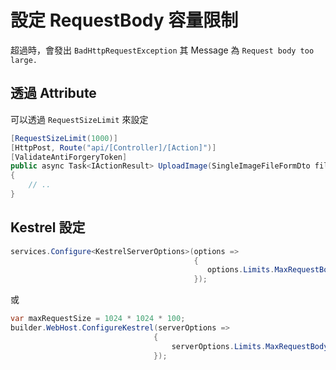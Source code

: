 # 設定 RequestBody 容量限制

超過時，會發出 `BadHttpRequestException`
其 Message 為 `Request body too large.`

## 透過 Attribute

可以透過 `RequestSizeLimit` 來設定

```csharp
[RequestSizeLimit(1000)]
[HttpPost, Route("api/[Controller]/[Action]")]
[ValidateAntiForgeryToken]
public async Task<IActionResult> UploadImage(SingleImageFileFormDto file)
{
    // ..
}
```

## Kestrel 設定

```csharp
services.Configure<KestrelServerOptions>(options =>
                                         {
                                            options.Limits.MaxRequestBodySize = 1000;
                                         });
```

或

```cs
var maxRequestSize = 1024 * 1024 * 100;
builder.WebHost.ConfigureKestrel(serverOptions =>
                                {
                                    serverOptions.Limits.MaxRequestBodySize = maxRequestSize;
                                });
```
